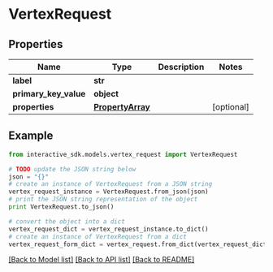 # VertexRequest


## Properties

Name | Type | Description | Notes
------------ | ------------- | ------------- | -------------
**label** | **str** |  | 
**primary_key_value** | **object** |  | 
**properties** | [**PropertyArray**](PropertyArray.md) |  | [optional] 

## Example

```python
from interactive_sdk.models.vertex_request import VertexRequest

# TODO update the JSON string below
json = "{}"
# create an instance of VertexRequest from a JSON string
vertex_request_instance = VertexRequest.from_json(json)
# print the JSON string representation of the object
print VertexRequest.to_json()

# convert the object into a dict
vertex_request_dict = vertex_request_instance.to_dict()
# create an instance of VertexRequest from a dict
vertex_request_form_dict = vertex_request.from_dict(vertex_request_dict)
```
[[Back to Model list]](../README.md#documentation-for-models) [[Back to API list]](../README.md#documentation-for-api-endpoints) [[Back to README]](../README.md)


